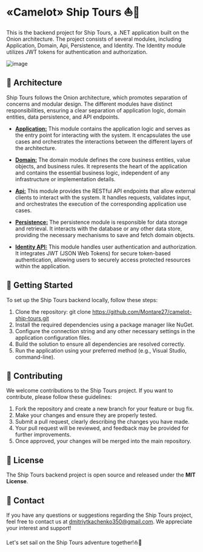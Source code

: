 # «Camelot» Ship Tours ⛵️🌊

This is the backend project for Ship Tours, a .NET application built on the Onion architecture. The project consists of several modules, including Application, Domain, Api, Persistence, and Identity. The Identity module utilizes JWT tokens for authentication and authorization.

![image](https://github.com/Montare27/camelot-ship-tours/assets/117319414/e926c524-2523-4e95-92b8-779b15ddcd34)


## 👷 Architecture
Ship Tours follows the Onion architecture, which promotes separation of concerns and modular design. The different modules have distinct responsibilities, ensuring a clear separation of application logic, domain entities, data persistence, and API endpoints.

+ **[Application:](https://github.com/Montare27/camelot-ship-tours/tree/master/Application)** This module contains the application logic and serves as the entry point for interacting with the system. It encapsulates the use cases and orchestrates the interactions between the different layers of the architecture.

+ **[Domain:](https://github.com/Montare27/camelot-ship-tours/tree/master/Domain)** The domain module defines the core business entities, value objects, and business rules. It represents the heart of the application and contains the essential business logic, independent of any infrastructure or implementation details.

+ **[Api:](https://github.com/Montare27/camelot-ship-tours/tree/master/Api)** This module provides the RESTful API endpoints that allow external clients to interact with the system. It handles requests, validates input, and orchestrates the execution of the corresponding application use cases.

+ **[Persistence:](https://github.com/Montare27/camelot-ship-tours/tree/master/Persistence)** The persistence module is responsible for data storage and retrieval. It interacts with the database or any other data store, providing the necessary mechanisms to save and fetch domain objects.

+ **[Identity API:](https://github.com/Montare27/camelot-ship-tours/tree/master/Identity)** This module handles user authentication and authorization. It integrates JWT (JSON Web Tokens) for secure token-based authentication, allowing users to securely access protected resources within the application.

## 🚀 Getting Started
To set up the Ship Tours backend locally, follow these steps:

1. Clone the repository: git clone https://github.com/Montare27/camelot-ship-tours.git
2. Install the required dependencies using a package manager like NuGet.
3. Configure the connection string and any other necessary settings in the application configuration files.
4. Build the solution to ensure all dependencies are resolved correctly.
5. Run the application using your preferred method (e.g., Visual Studio, command-line).

## 🤝 Contributing
We welcome contributions to the Ship Tours project. If you want to contribute, please follow these guidelines:

1. Fork the repository and create a new branch for your feature or bug fix.
2. Make your changes and ensure they are properly tested.
3. Submit a pull request, clearly describing the changes you have made.
4. Your pull request will be reviewed, and feedback may be provided for further improvements.
5. Once approved, your changes will be merged into the main repository.

## 📄 License
The Ship Tours backend project is open source and released under the __MIT License__.

## 📧 Contact
If you have any questions or suggestions regarding the Ship Tours project, feel free to contact us at dmitriytkachenko350@gmail.com. We appreciate your interest and support!

Let's set sail on the Ship Tours adventure together!⛵️🌊
